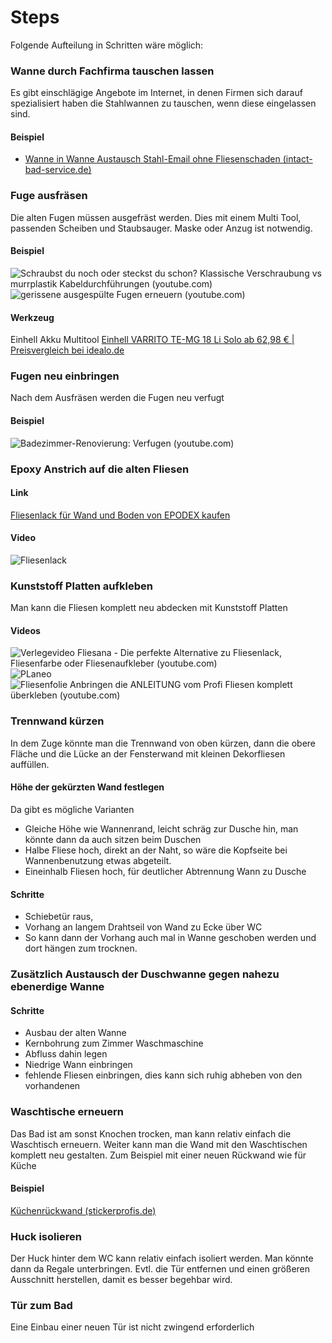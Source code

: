 # Steps
Folgende Aufteilung in Schritten wäre möglich:
### Wanne durch Fachfirma tauschen lassen
Es gibt einschlägige Angebote im Internet, in denen Firmen sich darauf spezialisiert haben die Stahlwannen zu tauschen, wenn diese eingelassen sind.
#### Beispiel
* [Wanne in Wanne Austausch Stahl-Email ohne Fliesenschaden (intact-bad-service.de)](https://intact-bad-service.de/)
### Fuge ausfräsen
Die alten Fugen müssen ausgefräst werden. 
Dies mit einem Multi Tool, passenden Scheiben und Staubsauger.
Maske oder Anzug ist notwendig.
#### Beispiel
![Schraubst du noch oder steckst du schon? Klassische Verschraubung vs murrplastik Kabeldurchführungen (youtube.com)](https://www.youtube.com/watch?v=it72OG2BnWY)
![gerissene ausgespülte Fugen erneuern (youtube.com)](https://www.youtube.com/watch?v=nWo5Rr0f1ZQ)
#### Werkzeug
Einhell Akku Multitool
[Einhell VARRITO TE-MG 18 Li Solo ab 62,98 € | Preisvergleich bei idealo.de](https://www.idealo.de/preisvergleich/OffersOfProduct/6204650_-varrito-te-mg-18-li-solo-einhell.html)
### Fugen neu einbringen
Nach dem Ausfräsen werden die Fugen neu verfugt
#### Beispiel
![Badezimmer-Renovierung: Verfugen (youtube.com)](https://www.youtube.com/watch?v=QdlBuZIqnUw)
### Epoxy Anstrich auf die alten Fliesen
#### Link
[Fliesenlack für Wand und Boden von EPODEX kaufen](https://www.epodex.com/de/lacke/fliesenlack/)
#### Video
![Fliesenlack ](https://youtu.be/5lVu4I_WQjk?si=wsft3mCnLrjfJLNg)
### Kunststoff Platten aufkleben
Man kann die Fliesen komplett neu abdecken mit Kunststoff Platten
#### Videos
![Verlegevideo Fliesana - Die perfekte Alternative zu Fliesenlack, Fliesenfarbe oder Fliesenaufkleber (youtube.com)](https://www.youtube.com/watch?v=4w6VCrGMMg4&t=16s)
![PLaneo](https://www.youtube.com/watch?v=Nt8iA5EGdLE)
![Fliesenfolie Anbringen die ANLEITUNG vom Profi Fliesen komplett überkleben (youtube.com)](https://www.youtube.com/watch?v=AAobTtBlzOQ)
### Trennwand kürzen
In dem Zuge könnte man die Trennwand von oben kürzen, dann die obere Fläche und die Lücke an der Fensterwand mit kleinen Dekorfliesen auffüllen.
#### Höhe der gekürzten Wand festlegen
Da gibt es mögliche Varianten
* Gleiche Höhe wie Wannenrand, leicht schräg zur Dusche hin, man könnte dann da auch sitzen beim Duschen
* Halbe Fliese hoch, direkt an der Naht, so wäre die Kopfseite bei Wannenbenutzung etwas abgeteilt.
* Eineinhalb Fliesen hoch, für deutlicher Abtrennung Wann zu Dusche
#### Schritte
* Schiebetür raus, 
* Vorhang an langem Drahtseil von Wand zu Ecke über WC
* So kann dann der Vorhang auch mal in Wanne geschoben werden und dort hängen zum trocknen.
### Zusätzlich Austausch der Duschwanne gegen nahezu ebenerdige Wanne
#### Schritte
* Ausbau der alten Wanne
* Kernbohrung zum Zimmer Waschmaschine
* Abfluss dahin legen
* Niedrige Wann einbringen
* fehlende Fliesen einbringen, dies kann sich ruhig abheben von den vorhandenen
### Waschtische erneuern
Das Bad ist am sonst Knochen trocken, man kann relativ einfach die Waschtisch erneuern.
Weiter kann man die Wand mit den Waschtischen komplett neu gestalten.
Zum Beispiel mit einer neuen Rückwand wie für Küche
#### Beispiel
[Küchenrückwand (stickerprofis.de)](https://www.stickerprofis.de/kuechenrueckwand.html?gad_source=2)
### Huck isolieren
Der Huck hinter dem WC kann relativ einfach isoliert werden.
Man könnte dann da Regale unterbringen.
Evtl. die Tür entfernen und einen größeren Ausschnitt herstellen, damit es besser begehbar wird.
### Tür zum Bad
Eine Einbau einer neuen Tür ist nicht zwingend erforderlich